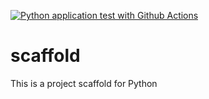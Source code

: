 [![Python application test with Github Actions](https://github.com/pst-demos/scaffold/actions/workflows/main.yml/badge.svg)](https://github.com/pst-demos/scaffold/actions/workflows/main.yml)

# scaffold
This is a project scaffold for Python
